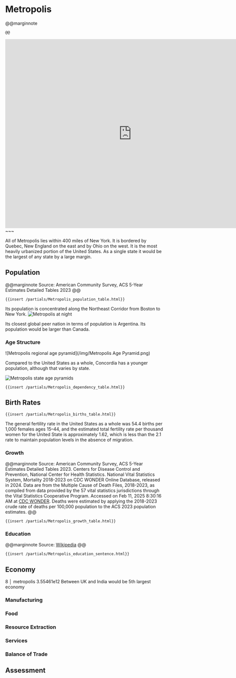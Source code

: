 # Metropolis

@@marginnote
~~~<img src="/img/metro.png" style="width: 100%; display: block;">~~~
@@

~~~
<iframe 
	src="https://njal.s3.us-west-2.amazonaws.com/New%20York.html" 
	title="New York area map" 
	width="800" 
	height="600" 
	frameborder="0" 
	scrolling="yes">
</iframe>
~~~

All of Metropolis lies within 400 miles of New York. It is bordered by Quebec, New England on the east and by Ohio on the west. It is the most heavily urbanized portion of the United States. As a single state it would be the largest of any state by a large margin.

## Population

@@marginnote
Source: American Community Survey, ACS 5-Year Estimates Detailed Tables 2023
@@

~~~
{{insert /partials/Metropolis_population_table.html}}	
~~~

Its population is concentrated along the Northeast Corridor from Boston to New York. 
![Metropolis at night](/img/metropolis_at_night.png)

Its closest global peer nation in terms of population is Argentina. Its population would be larger than Canada.

### Age Structure

![Metropolis regional age pyramid](/img/Metropolis Age Pyramid.png)

Compared to the United States as a whole, Concordia has a younger population, although that varies by state.

![Metropolis state age pyramids](/img/Metropolis_states_age_pyramids.png)

~~~
{{insert /partials/Metropolis_dependency_table.html}}	
~~~


## Birth Rates

~~~
{{insert /partials/Metropolis_births_table.html}}	 
~~~

The general fertility rate in the United States as a whole was 54.4 births per 1,000 females ages 15–44, and the estimated total fertility rate per thousand women for the United State is approximately 1.62, which is less than the 2.1 rate to maintain population levels in the absence of migration.

### Growth

@@marginnote
Source: American Community Survey, ACS 5-Year Estimates Detailed Tables 2023. Centers for Disease Control and Prevention, National Center for Health Statistics. National Vital Statistics System, Mortality 2018-2023 on CDC WONDER Online Database, released in 2024. Data are from the Multiple Cause of Death Files, 2018-2023, as compiled from data provided by the 57 vital statistics jurisdictions through the Vital Statistics Cooperative Program. Accessed on Feb 11, 2025 8:30:16 AM at [CDC WONDER](http://wonder.cdc.gov/ucd-icd10-expanded.html). Deaths were estimated by applying the 2018-2023 crude rate of deaths per 100,000 population to the ACS 2023 population estimates.
@@

~~~
{{insert /partials/Metropolis_growth_table.html}}	 
~~~

### Education

@@marginnote
Source: [Wikipedia](https://www.wikiwand.com/en/articles/List_of_U.S._states_and_territories_by_educational_attainment)
@@

~~~
{{insert /partials/Metropolis_education_sentence.html}}	 
~~~


## Economy
8 │ metropolis  3.55461e12
Between UK and India would be 5th largest economy
### Manufacturing
### Food
### Resource Extraction
### Services
### Balance of Trade

## Assessment
	